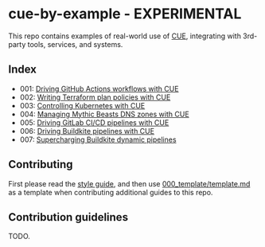 # cue-by-example - **EXPERIMENTAL**

This repo contains examples of real-world use of [CUE](https://cuelang.org),
integrating with 3rd-party tools, services, and systems.

## Index

- 001: [Driving GitHub Actions workflows with CUE](001_github_actions_importing_workflows/README.md)
- 002: [Writing Terraform plan policies with CUE](002_terraform_plan/README.md)
- 003: [Controlling Kubernetes with CUE](003_kubernetes_tutorial/README.md)
- 004: [Managing Mythic Beasts DNS zones with CUE](004_mythic_beasts_dns/README.md)
- 005: [Driving GitLab CI/CD pipelines with CUE](005_gitlab_ci/README.md)
- 006: [Driving Buildkite pipelines with CUE](006_buildkite_importing_pipelines/README.md)
- 007: [Supercharging Buildkite dynamic pipelines](007_buildkite_dynamic_pipelines/README.md)

## Contributing

First please read the [style guide](000_template/README.md), and then use
[000_template/template.md](000_template/template.md) as a template when
contributing additional guides to this repo.

## Contribution guidelines

TODO.

